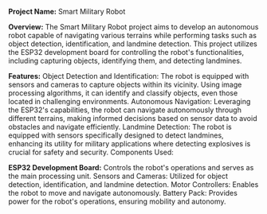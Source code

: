 **Project Name:** Smart Military Robot

**Overview:**
The Smart Military Robot project aims to develop an autonomous robot capable of navigating various terrains while performing tasks such as object detection, identification, and landmine detection. This project utilizes the ESP32 development board for controlling the robot's functionalities, including capturing objects, identifying them, and detecting landmines.

**Features:**
Object Detection and Identification: The robot is equipped with sensors and cameras to capture objects within its vicinity. Using image processing algorithms, it can identify and classify objects, even those located in challenging environments.
Autonomous Navigation: Leveraging the ESP32's capabilities, the robot can navigate autonomously through different terrains, making informed decisions based on sensor data to avoid obstacles and navigate efficiently.
Landmine Detection: The robot is equipped with sensors specifically designed to detect landmines, enhancing its utility for military applications where detecting explosives is crucial for safety and security.
Components Used:

**ESP32 Development Board:** Controls the robot's operations and serves as the main processing unit.
Sensors and Cameras: Utilized for object detection, identification, and landmine detection.
Motor Controllers: Enables the robot to move and navigate autonomously.
Battery Pack: Provides power for the robot's operations, ensuring mobility and autonomy.
